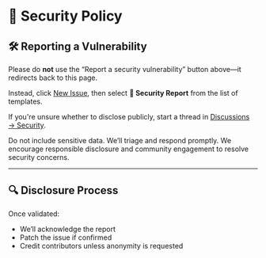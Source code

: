 # 🔐 Security Policy

## 🛠 Reporting a Vulnerability

Please do **not** use the “Report a security vulnerability” button above—it redirects back to this page.

Instead, click [New Issue](https://github.com/dean-jl/spf-flattener/issues/new), then select **🔐 Security Report** from the list of templates.

If you're unsure whether to disclose publicly, start a thread in [Discussions → Security](https://github.com/dean-jl/spf-flattener/discussions/categories/security).

Do not include sensitive data. We’ll triage and respond promptly.  We encourage responsible disclosure and community engagement to resolve security concerns.

---

## 🔍 Disclosure Process

Once validated:
- We’ll acknowledge the report
- Patch the issue if confirmed
- Credit contributors unless anonymity is requested


